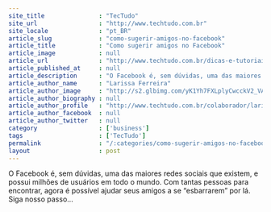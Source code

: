 ```yaml
---
site_title               : "TecTudo"
site_url                 : "http://www.techtudo.com.br"
site_locale              : "pt_BR"
article_slug             : "como-sugerir-amigos-no-facebook"
article_title            : "Como sugerir amigos no Facebook"
article_image            : null
article_url              : "http://www.techtudo.com.br/dicas-e-tutoriais/noticia/2013/02/como-sugerir-amigos-no-facebook.html"
article_published_at     : null
article_description      : "O Facebook é, sem dúvidas, uma das maiores redes sociais que existem, e possui milhões de usuários em todo o mundo. Com tantas pessoas para encontrar, agora é possível ajudar seus amigos a se “esbarrarem” por lá. Siga nosso passo..."
article_author_name      : "Larissa Ferreira"
article_author_image     : "http://s2.glbimg.com/yK1Yh7FXLplyCwcckV2_VAlfK60=/30x30/s2.glbimg.com/4JrqpN0-5HbKpWmqIEB-z0XTxSA=/0x0:140x140/75x75/s.glbimg.com/po/tt2/f/original/2013/03/22/larissa_ferreira.jpeg"
article_author_biography : null
article_author_profile   : "http://www.techtudo.com.br/colaborador/larissa-ferreira.html"
article_author_facebook  : null
article_author_twitter   : null
category                 : ['business']
tags                     : ['TecTudo']
permalink                : "/:categories/como-sugerir-amigos-no-facebook/"
layout                   : post
---
```


O Facebook é, sem dúvidas, uma das maiores redes sociais que existem, e possui milhões de usuários em todo o mundo. Com tantas pessoas para encontrar, agora é possível ajudar seus amigos a se “esbarrarem” por lá. Siga nosso passo...
